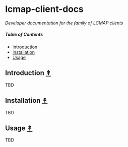 # lcmap-client-docs

*Developer documentation for the family of LCMAP clients*

##### Table of Contents

* [Introduction](#introduction-)
* [Installation](#installation-)
* [Usage](#usage-)

## Introduction [&#x219F;](#table-of-contents)

TBD

## Installation [&#x219F;](#table-of-contents)

TBD


## Usage [&#x219F;](#table-of-contents)

TBD
